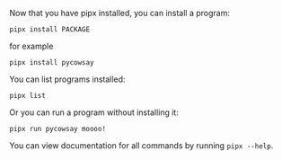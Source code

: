 Now that you have pipx installed, you can install a program:

```
pipx install PACKAGE
```

for example

```
pipx install pycowsay
```

You can list programs installed:

```
pipx list
```

Or you can run a program without installing it:

```
pipx run pycowsay moooo!
```

You can view documentation for all commands by running `pipx --help`.
